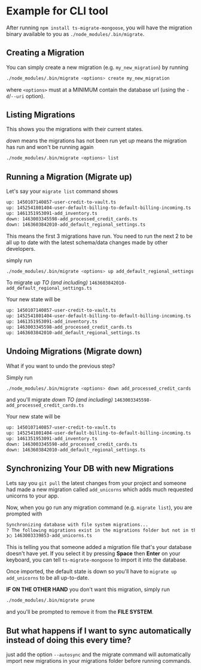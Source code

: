 # Example for CLI tool

After running `npm install ts-migrate-mongoose`, you will have the migration binary available to you as `./node_modules/.bin/migrate`.

## Creating a Migration

You can simply create a new migration (e.g. `my_new_migration`) by running

```bash
./node_modules/.bin/migrate <options> create my_new_migration
```

where `<options>` must at a MINIMUM contain the database url (using the `-d`/`--uri` option).

## Listing Migrations

This shows you the migrations with their current states.

*down* means the migrations has not been run yet
*up* means the migration has run and won't be running again

```bash
./node_modules/.bin/migrate <options> list
```

## Running a Migration (Migrate up)

Let's say your `migrate list` command shows

```bash
up: 1450107140857-user-credit-to-vault.ts
up: 1452541801404-user-default-billing-to-default-billing-incoming.ts
up: 1461351953091-add_inventory.ts
down: 1463003345598-add_processed_credit_cards.ts
down: 1463603842010-add_default_regional_settings.ts
```

This means the first 3 migrations have run. You need to run the next 2 to be all up to date with the latest schema/data changes made by other developers.

simply run

```bash
./node_modules/.bin/migrate <options> up add_default_regional_settings
```

To migrate *up TO (and including)*  `1463603842010-add_default_regional_settings.ts`

Your new state will be

```bash
up: 1450107140857-user-credit-to-vault.ts
up: 1452541801404-user-default-billing-to-default-billing-incoming.ts
up: 1461351953091-add_inventory.ts
up: 1463003345598-add_processed_credit_cards.ts
up: 1463603842010-add_default_regional_settings.ts
```

## Undoing Migrations (Migrate down)

What if you want to undo the previous step?

Simply run

```bash
./node_modules/.bin/migrate <options> down add_processed_credit_cards
```

and you'll migrate *down TO (and including)* `1463003345598-add_processed_credit_cards.ts`

Your new state will be

```bash
up: 1450107140857-user-credit-to-vault.ts
up: 1452541801404-user-default-billing-to-default-billing-incoming.ts
up: 1461351953091-add_inventory.ts
down: 1463003345598-add_processed_credit_cards.ts
down: 1463603842010-add_default_regional_settings.ts
```

## Synchronizing Your DB with new Migrations

Lets say you `git pull` the latest changes from your project and someone had made a new migration called `add_unicorns` which adds much requested unicorns to your app.

Now, when you go run any migration command (e.g. `migrate list`), you are prompted with

```bash
Synchronizing database with file system migrations...
? The following migrations exist in the migrations folder but not in the database. Select the ones you want to import into the database (Press <space> to select)
❯◯ 1463003339853-add_unicorns.ts
```

This is telling you that someone added a migration file that's your database doesn't have yet.
If you select it by pressing **Space** then **Enter** on your keyboard, you can tell `ts-migrate-mongoose` to import it into the database.

Once imported, the default state is down so you'll have to `migrate up add_unicorns` to be all up-to-date.

**IF ON THE OTHER HAND** you don't want this migration, simply run

```bash
./node_modules/.bin/migrate prune
```

and you'll be prompted to remove it from the **FILE SYSTEM**.

## But what happens if I want to sync automatically instead of doing this every time?

just add the option `--autosync` and the migrate command will automatically import new migrations in your migrations folder before running commands.
